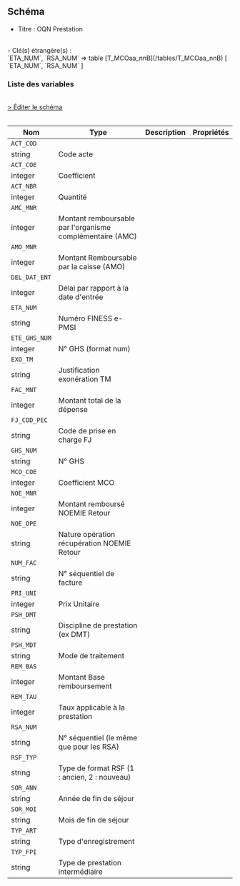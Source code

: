 ## Schéma

- Titre : OQN Prestation
<br />
- Clé(s) étrangère(s) : <br />
`ETA_NUM`, `RSA_NUM` => table [T_MCOaa_nnB](/tables/T_MCOaa_nnB) [ `ETA_NUM`, `RSA_NUM` ]<br />

### Liste des variables
<br />
<div>
    <a href="https://gitlab.com/healthdatahub/schema-snds/edit/master/schemas/PMSI/PMSI%20MCO/T_MCOaa_nnFB.json"  
    arget="_blank" rel="noopener noreferrer">> Éditer le schéma</a>
    <OutboundLink />
</div>
<br />

Nom|Type|Description|Propriétés
-|-|-|-
`ACT_COD`|
string|Code acte||
`ACT_COE`|
integer|Coefficient||
`ACT_NBR`|
integer|Quantité||
`AMC_MNR`|
integer|Montant remboursable par l&#x27;organisme complémentaire (AMC)||
`AMO_MNR`|
integer|Montant Remboursable par la caisse (AMO)||
`DEL_DAT_ENT`|
integer|Délai par rapport à la date d&#x27;entrée||
`ETA_NUM`|
string|Numéro FINESS e-PMSI||
`ETE_GHS_NUM`|
integer|N° GHS (format num)||
`EXO_TM`|
string|Justification exonération TM||
`FAC_MNT`|
integer|Montant total de la dépense||
`FJ_COD_PEC`|
string|Code de prise en charge FJ||
`GHS_NUM`|
string|N° GHS||
`MCO_COE`|
integer|Coefficient MCO||
`NOE_MNR`|
integer|Montant remboursé NOEMIE Retour||
`NOE_OPE`|
string|Nature opération récupération NOEMIE Retour||
`NUM_FAC`|
string|N° séquentiel de facture||
`PRI_UNI`|
integer|Prix Unitaire||
`PSH_DMT`|
string|Discipline de prestation (ex DMT)||
`PSH_MDT`|
string|Mode de traitement||
`REM_BAS`|
integer|Montant Base remboursement||
`REM_TAU`|
integer|Taux applicable à la prestation||
`RSA_NUM`|
string|N° séquentiel (le même que pour les RSA)||
`RSF_TYP`|
string|Type de format RSF (1 : ancien, 2 : nouveau)||
`SOR_ANN`|
string|Année de fin de séjour||
`SOR_MOI`|
string|Mois de fin de séjour||
`TYP_ART`|
string|Type d&#x27;enregistrement||
`TYP_FPI`|
string|Type de prestation intermédiaire||

